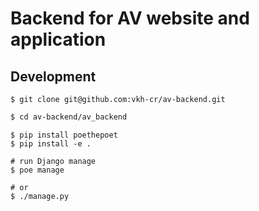 # Backend for AV website and application

## Development

```shell
$ git clone git@github.com:vkh-cr/av-backend.git
```

```bash
$ cd av-backend/av_backend
```

```shell
$ pip install poethepoet
$ pip install -e . 
```

```shell
# run Django manage
$ poe manage  

# or
$ ./manage.py 
```